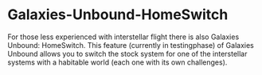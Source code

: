# Galaxies-Unbound-HomeSwitch

For those less experienced with interstellar flight there is also Galaxies Unbound: HomeSwitch. This feature (currently in testingphase) of Galaxies Unbound allows you to switch the stock system for one of the interstellar systems with a habitable world (each one with its own challenges).
